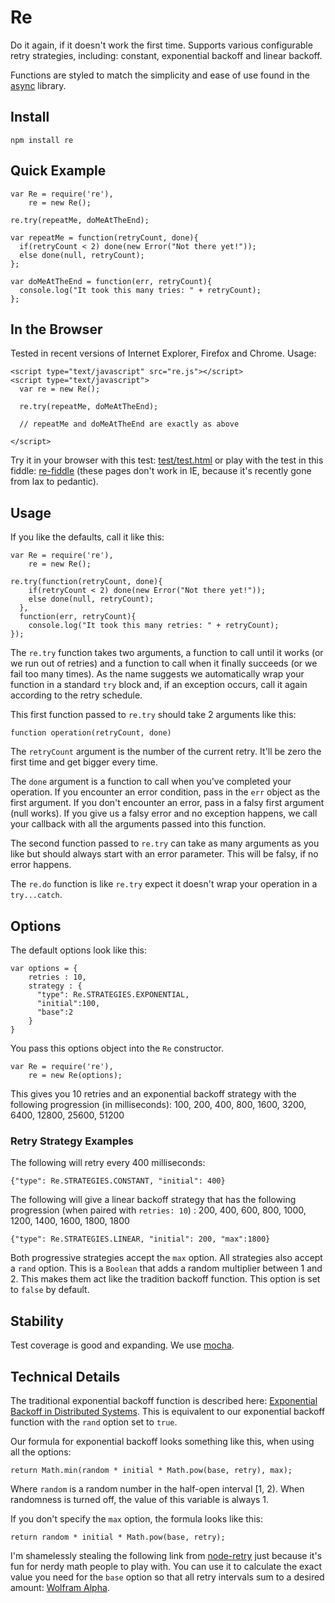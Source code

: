 # Re

Do it again, if it doesn't work the first time. Supports various configurable
retry strategies, including: constant, exponential backoff and linear backoff.

Functions are styled to match the simplicity and ease of use found in the [async](https://github.com/caolan/async)
 library.

## Install

    npm install re


## Quick Example

    var Re = require('re'),
        re = new Re();

    re.try(repeatMe, doMeAtTheEnd);

    var repeatMe = function(retryCount, done){
      if(retryCount < 2) done(new Error("Not there yet!"));
      else done(null, retryCount);
    };

    var doMeAtTheEnd = function(err, retryCount){
      console.log("It took this many tries: " + retryCount);
    };

## In the Browser
Tested in recent versions of Internet Explorer, Firefox and Chrome. Usage:

    <script type="text/javascript" src="re.js"></script>
    <script type="text/javascript">
      var re = new Re();

      re.try(repeatMe, doMeAtTheEnd);
      
      // repeatMe and doMeAtTheEnd are exactly as above

    </script>

Try it in your browser with this test: [test/test.html](http://htmlpreview.github.com/?https://github.com/waylonflinn/re/blob/master/test/test.html) or play with the test in this fiddle: [re-fiddle](http://jsfiddle.net/7C26s/1/embedded/result/) (these pages don't work in IE, because it's recently gone from lax to pedantic).

## Usage

If you like the defaults, call it like this:

    var Re = require('re'),
        re = new Re();

    re.try(function(retryCount, done){
        if(retryCount < 2) done(new Error("Not there yet!"));
        else done(null, retryCount);
      },
      function(err, retryCount){
        console.log("It took this many retries: " + retryCount);
    });


The `re.try` function takes two arguments, a function to call until it works
(or we run out of retries) and a function to call when it finally succeeds (or
we fail too many times).
As the name suggests we automatically wrap your function in a standard `try`
block and, if an exception occurs, call it again according to the retry schedule.

This first function passed to `re.try` should take 2 arguments like this:

    function operation(retryCount, done)

The `retryCount` argument is the number of the current retry. It'll be zero the first time 
and get bigger every time.

The `done` argument is a function to call when you've completed your operation.
If you encounter an error condition, pass in the `err` object
as the first argument. If you don't encounter an error, pass in a falsy first
argument (null works). If you give us a falsy error and no exception happens,
we call your callback with all the arguments passed into this function.

The second function passed to `re.try` can take as many arguments as you like but
should always start with an error parameter. This will be falsy, if no error happens.

The `re.do` function is like `re.try` expect it doesn't wrap your operation in
a `try...catch`.

## Options

The default options look like this:

    var options = {
        retries : 10,
        strategy : {
          "type": Re.STRATEGIES.EXPONENTIAL,
          "initial":100,
          "base":2
        }
    }

You pass this options object into the `Re` constructor.

    var Re = require('re'),
        re = new Re(options);

This gives you 10 retries and an exponential backoff strategy with the following progression (in milliseconds): 100, 200,
400, 800, 1600, 3200, 6400, 12800, 25600, 51200

### Retry Strategy Examples

The following will retry every 400 milliseconds:

    {"type": Re.STRATEGIES.CONSTANT, "initial": 400}

The following will give a linear backoff strategy that has the following progression (when paired with `retries: 10`) : 200, 400, 600, 800, 1000, 1200, 1400, 1600, 1800, 1800

    {"type": Re.STRATEGIES.LINEAR, "initial": 200, "max":1800}

Both progressive strategies accept the `max` option.  All strategies also accept a
`rand` option. This is a `Boolean` that adds a random multiplier between 1 and 2.
This makes them act like the tradition backoff function. This option is set to `false` by default.

## Stability

Test coverage is good and expanding. We use [mocha](http://visionmedia.github.com/mocha/). 

## Technical Details

The traditional exponential backoff function is described here:
[Exponential Backoff in Distributed Systems](http://dthain.blogspot.com/2009/02/exponential-backoff-in-distributed.html).
This is equivalent to our exponential backoff function with the `rand` option set to `true`.

Our formula for exponential backoff looks something like this, when using all the options:

    return Math.min(random * initial * Math.pow(base, retry), max);

Where `random` is a random number in the half-open interval [1, 2). When randomness is turned off,
the value of this variable is always 1.

If you don't specify the `max` option, the formula looks like this:

    return random * initial * Math.pow(base, retry);


I'm shamelessly stealing the following link from [node-retry](https://github.com/tim-kos/node-retry)
just because it's fun for nerdy math people to play with.
You can use it to calculate the exact value you need for the `base` option so that all
retry intervals sum to a desired amount: [Wolfram Alpha](http://www.wolframalpha.com/input/?i=Sum%5B100*x%5Ek%2C+%7Bk%2C+0%2C+9%7D%5D+%3D+30+*+1000).
